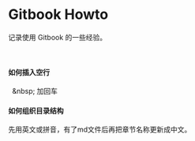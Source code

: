 # Gitbook Howto

记录使用 Gitbook 的一些经验。

 

#### 如何插入空行

  &amp;nbsp; 加回车

#### 如何组织目录结构

先用英文或拼音，有了md文件后再把章节名称更新成中文。


